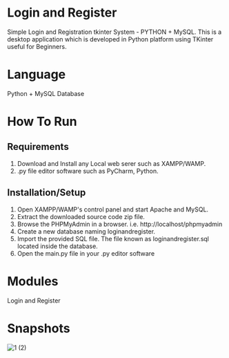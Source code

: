 # Login and Register
Simple Login and Registration tkinter System - PYTHON + MySQL. This is a desktop application which is developed in Python platform using TKinter useful for Beginners.

# Language
Python + MySQL Database

# How To Run
## Requirements

1. Download and Install any Local web serer such as XAMPP/WAMP.
2. .py file editor software such as PyCharm, Python.

## Installation/Setup
1. Open XAMPP/WAMP's control panel and start Apache and MySQL.
2. Extract the downloaded source code zip file.
3. Browse the PHPMyAdmin in a browser. i.e. http://localhost/phpmyadmin
4. Create a new database naming loginandregister.
5. Import the provided SQL file. The file known as loginandregister.sql located inside the database.
6. Open the main.py file in your .py editor software

# Modules
Login and Register

# Snapshots
![1 (2)](https://user-images.githubusercontent.com/114408369/193194005-14da8d8e-f7c7-4559-9827-d677a90b6fac.png)
